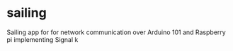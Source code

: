 # sailing
Sailing app for for network communication over Arduino 101 and Raspberry pi implementing Signal k
